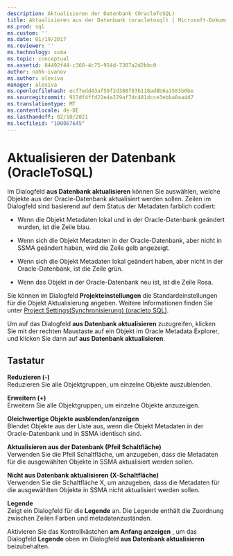 ```yaml
---
description: Aktualisieren der Datenbank (OracleToSQL)
title: Aktualisieren aus der Datenbank (oracletosql) | Microsoft-Dokumentation
ms.prod: sql
ms.custom: ''
ms.date: 01/19/2017
ms.reviewer: ''
ms.technology: ssma
ms.topic: conceptual
ms.assetid: 84492f44-c368-4c75-954d-7307a2d2bbc0
author: nahk-ivanov
ms.author: alexiva
manager: alexiva
ms.openlocfilehash: ecf7edd43af59f2d388f83b118ad8b6a1583b0be
ms.sourcegitcommit: 917df4ffd22e4a229af7dc481dcce3ebba0aa4d7
ms.translationtype: MT
ms.contentlocale: de-DE
ms.lasthandoff: 02/10/2021
ms.locfileid: "100067645"
---
```

# <a name="refresh-from-database-oracletosql"></a>Aktualisieren der Datenbank (OracleToSQL)
Im Dialogfeld **aus Datenbank aktualisieren** können Sie auswählen, welche Objekte aus der Oracle-Datenbank aktualisiert werden sollen. Zeilen im Dialogfeld sind basierend auf dem Status der Metadaten farblich codiert:  
  
-   Wenn die Objekt Metadaten lokal und in der Oracle-Datenbank geändert wurden, ist die Zeile blau.  
  
-   Wenn sich die Objekt Metadaten in der Oracle-Datenbank, aber nicht in SSMA geändert haben, wird die Zeile gelb angezeigt.  
  
-   Wenn sich die Objekt Metadaten lokal geändert haben, aber nicht in der Oracle-Datenbank, ist die Zeile grün.  
  
-   Wenn das Objekt in der Oracle-Datenbank neu ist, ist die Zeile Rosa.  
  
Sie können im Dialogfeld **Projekteinstellungen** die Standardeinstellungen für die Objekt Aktualisierung angeben. Weitere Informationen finden Sie unter [Project Settings&#40;Synchronisierung&#41; &#40;oracleto SQL&#41;](../../ssma/oracle/project-settings-synchronization-oracletosql.md).  
  
Um auf das Dialogfeld **aus Datenbank aktualisieren** zuzugreifen, klicken Sie mit der rechten Maustaste auf ein Objekt im Oracle Metadata Explorer, und klicken Sie dann auf **aus Datenbank aktualisieren**.  
  
## <a name="options"></a>Tastatur  
**Reduzieren (-)**  
Reduzieren Sie alle Objektgruppen, um einzelne Objekte auszublenden.  
  
**Erweitern (+)**  
Erweitern Sie alle Objektgruppen, um einzelne Objekte anzuzeigen.  
  
**Gleichwertige Objekte ausblenden/anzeigen**  
Blendet Objekte aus der Liste aus, wenn die Objekt Metadaten in der Oracle-Datenbank und in SSMA identisch sind.  
  
**Aktualisieren aus der Datenbank (Pfeil Schaltfläche)**  
Verwenden Sie die Pfeil Schaltfläche, um anzugeben, dass die Metadaten für die ausgewählten Objekte in SSMA aktualisiert werden sollen.  
  
**Nicht aus Datenbank aktualisieren (X-Schaltfläche)**  
Verwenden Sie die Schaltfläche X, um anzugeben, dass die Metadaten für die ausgewählten Objekte in SSMA nicht aktualisiert werden sollen.  
  
**Legende**  
Zeigt ein Dialogfeld für die **Legende** an. Die Legende enthält die Zuordnung zwischen Zeilen Farben und metadatenzuständen.  
  
Aktivieren Sie das Kontrollkästchen **am Anfang anzeigen** , um das Dialogfeld **Legende** oben im Dialogfeld **aus Datenbank aktualisieren** beizubehalten.  
  
